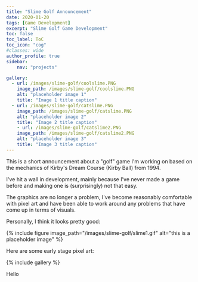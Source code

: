 ```yaml
---
title: "Slime Golf Announcement"
date: 2020-01-20
tags: [Game Development]
excerpt: "Slime Golf Game Development"
toc: false
toc_label: ToC
toc_icon: "cog"
#classes: wide
author_profile: true
sidebar:
    nav: "projects"

gallery:
  - url: /images/slime-golf/coolslime.PNG
    image_path: /images/slime-golf/coolslime.PNG
    alt: "placeholder image 1"
    title: "Image 1 title caption"
  - url: /images/slime-golf/catslime.PNG
    image_path: /images/slime-golf/catslime.PNG
    alt: "placeholder image 2"
    title: "Image 2 title caption"
    - url: /images/slime-golf/catslime2.PNG
    image_path: /images/slime-golf/catslime2.PNG
    alt: "placeholder image 3"
    title: "Image 3 title caption"
---
```



This is a short announcement about a "golf" game I'm working on based on the mechanics of Kirby's Dream Course (Kirby Ball) from 1994.

I've hit a wall in development, mainly because I've never made a game before and making one is (surprisingly) not that easy.

The graphics are no longer a problem, I've become reasonably comfortable with pixel art and have been able to work around any problems that have come up in terms of visuals.

Personally, I think it looks pretty good:

{% include figure image_path="/images/slime-golf/slime1.gif" alt="this is a placeholder image" %}

Here are some early stage pixel art:

{% include gallery %}

Hello